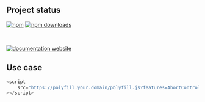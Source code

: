 <!-- !/usr/bin/env markdown
-*- coding: utf-8 -*-
region header
Copyright Torben Sickert (info["~at~"]torben.website) 16.12.2012

License
-------

This library written by Torben Sickert stand under a creative commons naming
3.0 unported license. See https://creativecommons.org/licenses/by/3.0/deed.de
endregion -->

Project status
--------------

[![npm](https://img.shields.io/npm/v/on-premise-polyfill.io?color=%23d55e5d&label=npm%20package%20version&logoColor=%23d55e5d)](https://www.npmjs.com/package/on-premise-polyfill.io)
[![npm downloads](https://img.shields.io/npm/dy/on-premise-polyfill.io.svg)](https://www.npmjs.com/package/on-premise-polyfill.io)

[![<LABEL>](https://github.com/thaibault/on-premise-polyfill.io/actions/workflows/build.yaml/badge.svg)](https://github.com/thaibault/on-premise-polyfill.io/actions/workflows/build.yaml)
[![<LABEL>](https://github.com/thaibault/on-premise-polyfill.io/actions/workflows/build:image:x86-64:periodically:2:branches.yaml/badge.svg)](https://github.com/thaibault/on-premise-polyfill.io/actions/workflows/build:image:x86-64:periodically:2:branches.yaml)

<!-- Too unstable yet
[![dependencies](https://img.shields.io/david/thaibault/on-premise-polyfill.io.svg)](https://david-dm.org/thaibault/on-premise-polyfill.io)
[![development Dependencies](https://img.shields.io/david/dev/thaibault/on-premise-polyfill.io.svg)](https://david-dm.org/thaibault/on-premise-polyfill.io?type=dev)
[![peer dependencies](https://img.shields.io/david/peer/thaibault/on-premise-polyfill.io.svg)](https://david-dm.org/thaibault/on-premise-polyfill.io?type=peer)
-->
[![documentation website](https://img.shields.io/website-up-down-green-red/http/torben.website/on-premise-polyfill.io.svg?label=documentation-website)](http://torben.website/on-premise-polyfill.io)

Use case
--------

```JavaScript
<script
    src="https://polyfill.your.domain/polyfill.js?features=AbortController%2CArray.from"
></script>
```

<!-- region modline
vim: set tabstop=4 shiftwidth=4 expandtab:
vim: foldmethod=marker foldmarker=region,endregion:
endregion -->
